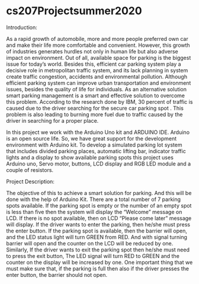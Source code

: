 # cs207Projectsummer2020
Introduction:

As a rapid growth of automobile, more and more people preferred own car and make their life more comfortable and convenient. However, this growth of industries generates hurdles not only in human life but also adverse impact on environment. Out of all, available space for parking is the biggest issue for today’s world. Besides this, efficient car parking system play a decisive role in metropolitan traffic system, and its lack planning in system create traffic congestion, accidents and environmental pollution. Although efficient parking system can improve urban transportation and environment issues, besides the quality of life for individuals. As an alternative solution smart parking management is a smart and effective solution to overcome this problem. According to the research done by IBM, 30 percent of traffic is caused due to the driver searching for the secure car parking spot . This problem is also leading to burning more fuel due to traffic caused by the driver in searching for a proper place. 

In this project we work with the Arduino Uno kit and ARDUINO IDE. Arduino is an open source life. So, we have great support for the development environment with Arduino kit. To develop a simulated parking lot system that includes divided parking places, automatic lifting bar, indicator traffic lights and a display to show available parking spots this project uses Arduino uno, Servo motor, buttons, LCD display and RGB LED module and a couple of resistors.

Project Description:

The objective of this to achieve a smart solution for parking. And this will be done with the help of Arduino Kit. There are a total number of 7 parking spots available. If the parking spot is empty or the number of an empty spot is less than five then the system will display the “Welcome” message on LCD. If there is no spot available, then on LCD “Please come later” message will display. If the driver wants to enter the parking, then he/she must press the enter button. If the parking spot is available, then the barrier will open, and the LED status light will turn GREEN from RED. And with signal turning barrier will open and the counter on the LCD will be reduced by one. Similarly, If the driver wants to exit the parking spot then he/she must need to press the exit button, The LED signal will turn RED to GREEN and the counter on the display will be increased by one. One important thing that we must make sure that, if the parking is full then also if the driver presses the enter button, the barrier should not open. 
